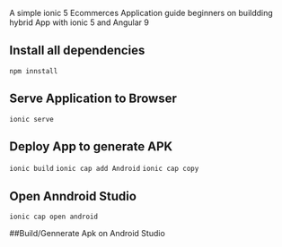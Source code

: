 A simple ionic 5 Ecommerces Application guide beginners on buildding hybrid App with ionic 5 and Angular 9

## Install all dependencies
```npm innstall```

## Serve Application to Browser
```ionic serve```

## Deploy App to generate APK
```ionic build```
```ionic cap add Android```
```ionic cap copy```

## Open Anndroid Studio
```ionic cap open android```

##Build/Gennerate Apk on Android Studio
